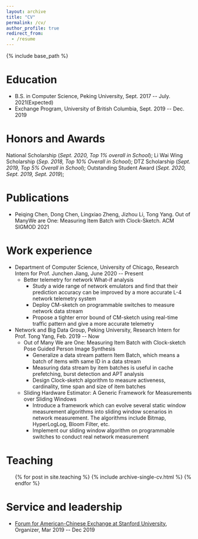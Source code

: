 ```yaml
---
layout: archive
title: "CV"
permalink: /cv/
author_profile: true
redirect_from:
  - /resume
---
```


{% include base_path %}

Education
======
* B.S. in Computer Science, Peking University, Sept. 2017 -- July. 2021(Expected)
* Exchange Program, University of British Columbia, Sept. 2019 -- Dec. 2019

Honors and Awards
======
National Scholarship (<i>Sept. 2020, Top 1% overall in School</i>);
Li Wai Wing Scholarship (<i>Sep. 2018, Top 10% Overall in School</i>);
DTZ Scholarship (<i>Sept. 2019, Top 5% Overall in School</i>);
Outstanding Student Award (<i>Sept. 2020, Sept. 2019, Sept. 2019</i>);


Publications
======
* Peiqing Chen, Dong Chen, Lingxiao Zheng, Jizhou Li, Tong Yang. Out of ManyWe are One: Measuring Item Batch with Clock-Sketch. ACM SIGMOD 2021


Work experience
======
* Department of Computer Science, University of Chicago, Research Intern for Prof. Junchen Jiang, June 2020 -- Present
  * Better telemetry for network What-if analysis
    * Study a wide range of network emulators and find that their prediction accuracy can be improved by a more accurate L-4 network telemetry system
    * Deploy CM-sketch on programmable switches to measure network data stream
    * Propose a tighter error bound of CM-sketch using real-time traffic pattern and give a more accurate telemetry
* Network and Big Data Group, Peking University, Research Intern for Prof. Tong Yang, Feb. 2019 -- Now
  * Out of Many We are One: Measuring Item Batch with Clock-sketch Pose Guided Person Image Synthesis
    * Generalize a data stream pattern Item Batch, which means a batch of items with same ID in a data stream
    * Measuring data stream by item batches is useful in cache prefetching, burst detection and APT analysis
    * Design Clock-sketch algorithm to measure activeness, cardinality, time span and size of item batches
  * Sliding Hardware Estimator: A Generic Framework for Measurements over Sliding Windows
    * Introduce a framework which can evolve several static window measurement algorithms into sliding window scenarios in network measurement. The algorithms include Bitmap, HyperLogLog, Bloom Filter, etc.
    * Implement our sliding window algorithm on programmable switches to conduct real network measurement


Teaching
======
  <ul>{% for post in site.teaching %}
    {% include archive-single-cv.html %}
  {% endfor %}</ul>
  
Service and leadership
======
* [Forum for American-Chinese Exchange at Stanford University](https://faces.stanford.edu/), Organizer, Mar 2019 -- Dec 2019
